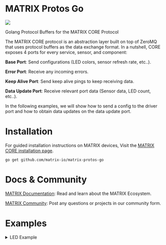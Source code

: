 # MATRIX Protos Go
![](https://i.imgur.com/gZkI9Ap.png)

Golang Protocol Buffers for the MATRIX CORE Protocol

The MATRIX CORE protocol is an abstraction layer built on top of ZeroMQ that uses protocol buffers as the data exchange format. In a nutshell, CORE exposes 4 ports for every service, sensor, and component: 

**Base Port**: Send configurations (LED colors, sensor refresh rate, etc..).

**Error Port**: Receive any incoming errors.

**Keep Alive Port**: Send keep alive pings to keep receiving data.

**Data Update Port**: Receive relevant port data (Sensor data, LED count, etc..).

In the following examples, we will show how to send a config to the driver port and how to obtain data updates on the data update port.

# Installation
For guided installation instructions on MATRIX devices, Visit the [MATRIX CORE installation page](https://matrix-io.github.io/matrix-documentation/matrix-core/getting-started/).
```
go get github.com/matrix-io/matrix-protos-go
```

# Docs & Community
[MATRIX Documentation](https://matrix-io.github.io/matrix-documentation/): Read and learn about the MATRIX Ecosystem.

[MATRIX Community](https://community.matrix.one/): Post any questions or projects in our community form.

# Examples

<details close>
<summary>LED Example</summary>

### Initial Imports & Variables
```go
package main

import (
	"fmt"
	"time"

	"github.com/golang/protobuf/proto"
	core "github.com/matrix-io/matrix-protos-go/matrix_io/malos/v1"
	zmq "github.com/pebbe/zmq4"
)

// Everloop data struct
var everloop = core.EverloopImage{}
// 35 = MATRIX Creator, 18 = MATRIX Voice
var ledCount = 35                  
```

### Base Port
For simplicity, the Everloop example will hard code the number of LEDs.

```go
func main() {
  // Connect ZMQ Socket To MATRIX CORE
	pusher, _ := zmq.NewSocket(zmq.PUSH)    // Create A Pusher Socket
	pusher.Connect("tcp://127.0.0.1:20021") // Connect Pusher To Data Update Port

	// Everloop
	for i := 0; i < ledCount; i++ {
		led := core.LedValue{
			Red:   1,
			Blue:  1,
			Green: 0,
			White: 0,
		}
		everloop.Led = append(everloop.Led, &led)
	}

	// Create Everloop Driver Configuration Protocol
	configuration := core.DriverConfig{
		Image:                &everloop,
		TimeoutAfterLastPing: 6.0,
		DelayBetweenUpdates:  0.5,
	}

	//Encode Protocol Buffer
	var encodedConfiguration, _ = proto.Marshal(&configuration)
	// Send Protocol Buffer
	pusher.Send(string((encodedConfiguration)), 1)
}
```
<details>

# Compiling The Protocol Buffers (Optional)
Below are the instructions on how to generate our [MATRIX protocol buffers](https://github.com/matrix-io/protocol-buffers), if you want to build for a version not currently supported.

## Prerequisites
- Download & build the latest version of **protobuf-all**: https://github.com/protocolbuffers/protobuf/releases
- Install Golang: https://golang.org/doc/install
- Get the protoc compiling tool: `go get -u github.com/golang/protobuf/protoc-gen-go`
- Get the goprotowrap compiling tool from Sqaure: `go get -u github.com/square/goprotowrap/cmd/protowrap`
- Download & unzip the MATRIX-io protocol buffers onto your desktop: https://github.com/matrix-io/protocol-buffers

## Compiling Command
In your terminal, `cd` into your desktop and run the following command:
```
protowrap --go_out=. -I protocol-buffers protocol-buffers/matrix_io/**/*.proto protocol-buffers/matrix_io/**/**/*.proto
```
This will generate a folder named `github.com` with the Golang protocol buffers inside.
